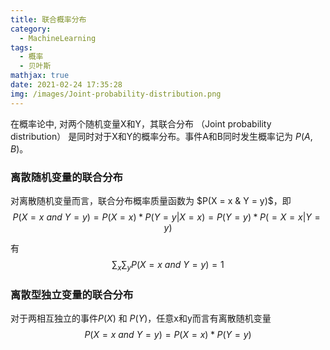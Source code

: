 ```yaml
---
title: 联合概率分布
category:
  - MachineLearning
tags:
  - 概率
  - 贝叶斯
mathjax: true
date: 2021-02-24 17:35:28
img: /images/Joint-probability-distribution.png
---
```


在概率论中, 对两个随机变量X和Y，其联合分布 （Joint probability distribution） 是同时对于X和Y的概率分布。事件A和B同时发生概率记为 $P(A, B)$。
<!--more-->

### 离散随机变量的联合分布

对离散随机变量而言，联合分布概率质量函数为 $P(X = x & Y = y)$，即
$$P(X=x\ and\ Y=y)=P(X=x) * P(Y=y|X=x)=P(Y=y) * P(=X=x|Y=y)$$

有
$$\sum _{x}\sum _{y}P(X=x\ and\ Y=y)=1$$

### 离散型独立变量的联合分布
对于两相互独立的事件$P(X)$ 和 $P(Y)$，任意x和y而言有离散随机变量
$$P(X=x\ and\ Y=y)=P(X=x) * P(Y=y)$$
